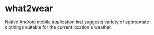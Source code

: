 # what2wear

Native Android mobile application that suggests variety of appropriate clothings suitable for the current location's weather.
